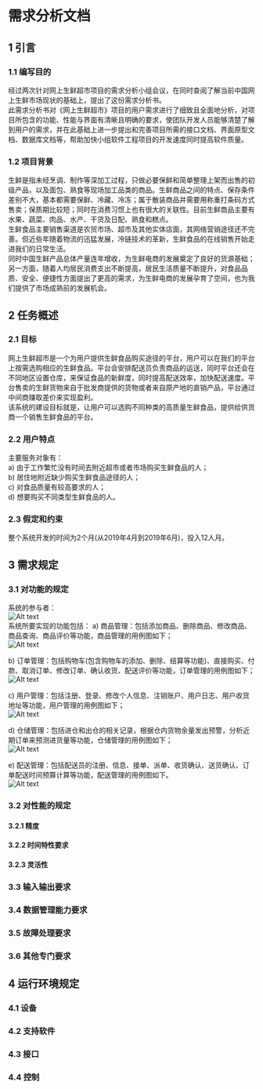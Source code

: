 # 需求分析文档
## 1	引言  
### 1.1	编写目的  
经过两次针对网上生鲜超市项目的需求分析小组会议，在同时查阅了解当前中国网上生鲜市场现状的基础上，提出了这份需求分析书。  
此需求分析书对《网上生鲜超市》项目的用户需求进行了细致且全面地分析，对项目所包含的功能、性能与界面有清晰且明确的要求，使团队开发人员能够清楚了解到用户的需求，并在此基础上进一步提出和完善项目所需的接口文档、界面原型文档、数据库文档等，帮助加快小组软件工程项目的开发速度同时提高软件质量。  
### 1.2	项目背景  
生鲜是指未经烹调、制作等深加工过程，只做必要保鲜和简单整理上架而出售的初级产品，以及面包、熟食等现场加工品类的商品。生鲜商品之间的特点、保存条件差别不大，基本都需要保鲜、冷藏、冷冻；属于散装商品并需要用称重打条码方式售卖；保质期比较短；同时在消费习惯上也有很大的关联性。目前生鲜商品主要有水果、蔬菜、肉品、水产、干货及日配、熟食和糕点。  
生鲜食品主要销售渠道是农贸市场、超市及其他实体店面，其网络营销途径还不完善。但近些年随着物流的迅猛发展，冷链技术的革新，生鲜食品的在线销售开始走进我们的日常生活。  
同时中国生鲜产品总体产量连年增收，为生鲜电商的发展奠定了良好的货源基础；另一方面，随着人均居民消费支出不断提高，居民生活质量不断提升，对食品品质、安全、便捷性方面提出了更高的需求，为生鲜电商的发展孕育了空间，也为我们提供了市场成熟前的发展机会。  
## 2	任务概述  
### 2.1	目标  
网上生鲜超市是一个为用户提供生鲜食品购买途径的平台，用户可以在我们的平台上按需选购相应的生鲜食品。平台会安排配送员负责商品的运送，同时平台还会在不同地区设置仓库，来保证食品的新鲜度，同时提高配送效率，加快配送速度。平台售卖的生鲜货物来自于批发商提供的货物或者来自原产地的直销产品，平台通过中间商赚取差价来实现盈利。  
该系统的建设目标就是，让用户可以选购不同种类的高质量生鲜食品，提供给供货商一个销售生鲜食品的平台。  
### 2.2	用户特点  
主要服务对象有：  
a)	由于工作繁忙没有时间去附近超市或者市场购买生鲜食品的人；  
b)	居住地附近缺少购买生鲜食品途径的人；  
c)	对食品质量有较高要求的人；  
d)	想要购买不同类型生鲜食品的人。  
### 2.3	假定和约束  
整个系统开发的时间为2个月(从2019年4月到2019年6月)，投入12人月。
## 3	需求规定
### 3.1	对功能的规定
系统的参与者：  
![Alt text](/UML/参与者.jpg)  
系统所要实现的功能包括：
a)	商品管理：包括添加商品、删除商品、修改商品、商品查询、商品评价等功能，商品管理的用例图如下；  
![Alt text](/UML/商品管理.jpg)   

b)	订单管理：包括购物车(包含购物车的添加、删除、结算等功能)、直接购买、付款、取消订单、修改订单、确认收货、配送评价等功能，订单管理的用例图如下；   
![Alt text](/UML/订单管理.jpg)  

c)	用户管理：包括注册、登录、修改个人信息、注销账户、用户日志、用户收货地址等功能，用户管理的用例图如下；  
![Alt text](/UML/用户管理.jpg) 

d)	仓储管理：包括进仓和出仓的相关记录，根据仓内货物余量发出预警，分析近期订单来预测进货量等功能，仓储管理的用例图如下；  
![Alt text](/UML/仓储管理.jpg) 

e)	配送管理：包括配送员的注册、信息、接单、派单、收货确认、送货确认、订单配送时间预算计算等功能，配送管理的用例图如下。  
![Alt text](/UML/配送管理.jpg)  

### 3.2	对性能的规定  
#### 3.2.1	精度  
#### 3.2.2	时间特性要求  
#### 3.2.3	灵活性  
### 3.3	输入输出要求  
### 3.4	数据管理能力要求  
### 3.5	故障处理要求  
### 3.6	其他专门要求  
## 4	运行环境规定  
### 4.1	设备  
### 4.2	支持软件  
### 4.3	接口  
### 4.4	控制  
